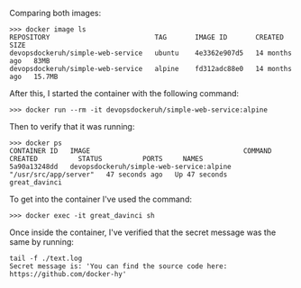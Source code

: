 Comparing both images:

```
>>> docker image ls
REPOSITORY                          TAG       IMAGE ID       CREATED         SIZE
devopsdockeruh/simple-web-service   ubuntu    4e3362e907d5   14 months ago   83MB
devopsdockeruh/simple-web-service   alpine    fd312adc88e0   14 months ago   15.7MB
```

After this, I started the container with the following command:

```
>>> docker run --rm -it devopsdockeruh/simple-web-service:alpine
```

Then to verify that it was running:

```
>>> docker ps
CONTAINER ID   IMAGE                                      COMMAND                 CREATED          STATUS          PORTS     NAMES
5a90a13248dd   devopsdockeruh/simple-web-service:alpine   "/usr/src/app/server"   47 seconds ago   Up 47 seconds             great_davinci
```

To get into the container I've used the command:
```
>>> docker exec -it great_davinci sh
```

Once inside the container, I've verified that the secret message was the same by running:
```
tail -f ./text.log
Secret message is: 'You can find the source code here: https://github.com/docker-hy'
```

